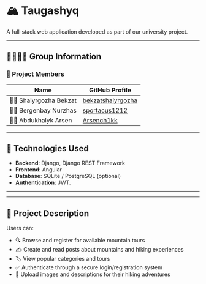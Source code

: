 # 🏔️ Taugashyq

A full-stack web application developed as part of our university project.  


---

## 👨‍👩‍👧‍👦 Group Information

### 👥 Project Members

| Name                | GitHub Profile                                  |
|---------------------|--------------------------------------------------|
| 🧑‍💻 Shaiyrgozha Bekzat | [bekzatshaiyrgozha](https://github.com/bekzatshaiyrgozha) |
| 🧑‍💻 Bergenbay Nurzhas   | [sportacus1212](https://github.com/sportacus1212)         |
| 🧑‍💻 Abdukhalyk Arsen   | [Arsench1kk](https://github.com/Arsench1kk)               |

---

## 🚀 Technologies Used

- **Backend**: Django, Django REST Framework
- **Frontend**: Angular
- **Database**: SQLite / PostgreSQL (optional)
- **Authentication**: JWT.

---

---

## 🌄 Project Description

Users can:
- 🔍 Browse and register for available mountain tours
- ✍️ Create and read posts about mountains and hiking experiences
- 🏷️ View popular categories and tours
- ✅ Authenticate through a secure login/registration system
- 📸 Upload images and descriptions for their hiking adventures






